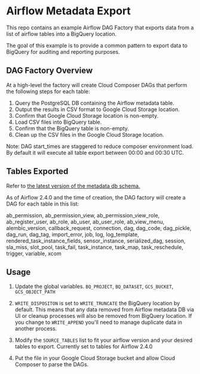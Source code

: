 # Airflow Metadata Export

This repo contains an example Airflow DAG Factory that exports data from a list of airflow tables into a BigQuery location.

The goal of this example is to provide a common pattern to export data to BigQuery for auditing and reporting purposes.

## DAG Factory Overview

At a high-level the factory will create Cloud Composer DAGs that perform the following steps for each table:

1. Query the PostgreSQL DB containing the Airflow metadata table.
2. Output the results in CSV format to Google Cloud Storage location.
3. Confirm that Google Cloud Storage location is non-empty.
4. Load CSV files into BigQuery table.
5. Confirm that the BigQuery table is non-empty.
6. Clean up the CSV files in the Google Cloud Storage location.

Note: DAG start_times are staggered to reduce composer environment load. By default it will execute all table export between 00:00 and 00:30 UTC.

## Tables Exported

Refer to [the latest version of the metadata db schema.](https://airflow.apache.org/docs/apache-airflow/2.4.0/database-erd-ref.html )

As of Airflow 2.4.0 and the time of creation, the DAG factory will create a DAG for each table in this list:

ab_permission, ab_permission_view, ab_permission_view_role, ab_register_user, ab_role, ab_user, ab_user_role, ab_view_menu, alembic_version, callback_request, connection, dag, dag_code, dag_pickle, dag_run, dag_tag, import_error, job, log, log_template, rendered_task_instance_fields, sensor_instance, serialized_dag, session, sla_miss, slot_pool, task_fail, task_instance, task_map, task_reschedule, trigger, variable, xcom


## Usage

1. Update the global variables. `BQ_PROJECT`, `BQ_DATASET`, `GCS_BUCKET`, `GCS_OBJECT_PATH`

2. `WRITE_DISPOSITON` is set to `WRITE_TRUNCATE` the BigQuery location by default. This means that any data removed from Airflow metadata DB via UI or cleanup processes will also be removed from BigQuery location. If you change to `WRITE_APPEND` you'll need to manage duplicate data in another process.
   
3. Modify the `SOURCE_TABLES` list to fit your airflow version and your desired tables to export. Currently set to tables for Airflow 2.4.0

4. Put the file in your Google Cloud Storage bucket and allow Cloud Composer to parse the DAGs.
